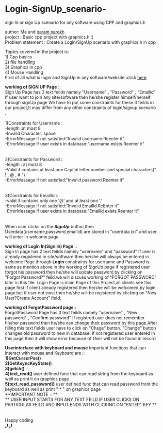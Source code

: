 # Login-SignUp_scenario-
sign In or sign Up scenario for any software using CPP  and graphics.h


author: Me and [param parekh](https://github.com/paramparekh)  <br />
project : Basic cpp project with graphics.h :)    <br />
Problem statement : Create a Login/SignUp scenario with graphics.h in cpp  <br />

Topics covered in the project is:   <br />
               1)  Cpp basics       <br />
               2)  file handling    <br />
               3)  Graphics in cpp  <br />
               4)  Mouse Handling   <br />
First of all what is login and SignUp in any software/website :click [here](https://ell.stackexchange.com/questions/24384/what-is-the-difference-among-sign-up-sign-in-and-log-in#:~:text=Sign%20up%20means%20%22to%20register,no%20such%20noun%20as%20*signin.)

**working of SIGN UP Page** ::<br/>
Sign Up Page has 3 text feilds namely "Username" , "Password" , "Emailid"
If user want to join any site/software then he/she register himself/herself through signUp page
We have to put some constraints for these 3 feilds in our project,It may differ from any other constraints of login/signup scenario ,<br/>
<br/>
1)Constraints for Username ::<br/>
-length :at most 8      <br/>
-Invalid Character: space  <br/>
-ErrorMessage if not satisfied:"Invalid username.Reenter it"<br/>
-ErrorMessage if user exists in database:"username exists.Reenter it"<br/>
<br/><br/>
2)Constraints for Password ::<br/>
-length : at most 8 <br/>
-Valid if contains at least one Capital letter,number and special characters(" ! , @ , # ") <br/>
-ErrorMessage if not satisfied:"Invalid password.Reenter it"<br/>
<br/><br/>
3)Constraints for EmailId ::<br/>
-valid if contains only one '@' and at least one '.'<br/>
-ErrorMessage if not satisfied:"Invalid EmailId.ReEnter it"<br/>
-ErrorMessage if user exists in database:"Emailid exists.Reenter it"<br/>
<br/><br/>
When user clicks on the ***SignUp*** button,then Userdata(username,password,emailid) are stored in "userdata.txt" and user will enter in welcome page

**working of Login In(Sign In) Page** ::<br/>
Sign In page has 2 text feilds namely "username" and "password"
If user is already registered in site/software then he/she will always be entered in welcome Page through **Login**
constraints for username and Password is same as mention above in the working of SignUp page
If registered user forgot his password then he/she will update password by clicking on "Forgot Password?" feild.we will discuss working of "FORGOT PASSWORD" later in this file.
Login Page is main Page of this Project,all clients see this page first if client already registered then he/she will be welcomed by login page but if user not exist then he/she will be registered by clicking on "New User?Create Account" field.

**working of ForgotPassword page**::<br/>
ForgotPassword Page has 3 text feilds namely "username" , "New password" , "Confirm password"
If registred user does not remember his/her password then he/she can change their password by this page.After filling this text fields user have to click on "Chage" button.
"Change" button changes old password to new in database.
if not registered user entered in this page then it will show error because of User will not be found in record

**Userinterface with keyboard and mouse**
Important  functions that can interact with mouse and Keyboard are ::<br/>
**1)GetCursorPos()**<br/>
**2)GetAsyncKeyState()**<br/>
**3)getch()**<br/>
**4)text_read()** user defined func that can read string from the keyboard as well as print it on graphics page<br/>
**5)text_read_password()** user defined func that can read password from the keyboard as well as print " * " on graphics page<br/>
**IMPORTANT NOTE :: ** <br/>
** USER INPUT STARTS FOR ANY TEXT FEILD IF USER CLICKS ON PARTICULAR FEILD AND INPUT ENDS WITH CLICKING ON "ENTER" KEY **
<br/><br/><br/>
Happy coding <br/> 
***;) ;)***














